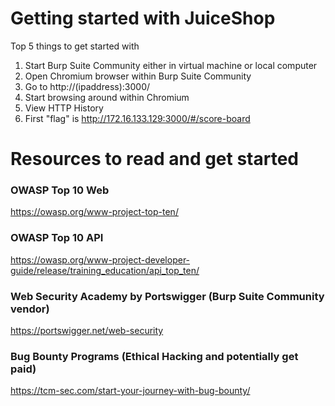 # Getting started with JuiceShop

Top 5 things to get started with

1) Start Burp Suite Community either in virtual machine or local computer
2) Open Chromium browser within Burp Suite Community
3) Go to http://(ipaddress):3000/
4) Start browsing around within Chromium
5) View HTTP History
6) First "flag" is http://172.16.133.129:3000/#/score-board

# **Resources to read and get started**

### OWASP Top 10 Web

https://owasp.org/www-project-top-ten/

### OWASP Top 10 API

https://owasp.org/www-project-developer-guide/release/training_education/api_top_ten/

### Web Security Academy by Portswigger (Burp Suite Community vendor)

https://portswigger.net/web-security

### Bug Bounty Programs (Ethical Hacking and potentially get paid)

https://tcm-sec.com/start-your-journey-with-bug-bounty/
